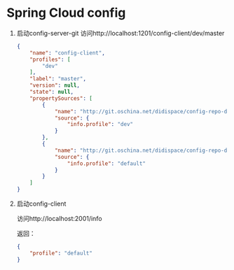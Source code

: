 # Spring Cloud config
1. 启动config-server-git
    访问http://localhost:1201/config-client/dev/master
    ```json
    {
        "name": "config-client",
        "profiles": [
            "dev"
        ],
        "label": "master",
        "version": null,
        "state": null,
        "propertySources": [
            {
                "name": "http://git.oschina.net/didispace/config-repo-demo/config-client-dev.yml",
                "source": {
                    "info.profile": "dev"
                }
            },
            {
                "name": "http://git.oschina.net/didispace/config-repo-demo/config-client.yml",
                "source": {
                    "info.profile": "default"
                }
            }
        ]
    }
    ```

2. 启动config-client
    
    访问http://localhost:2001/info 

    返回：
    ```json
    {
        "profile": "default"
    }
    ```